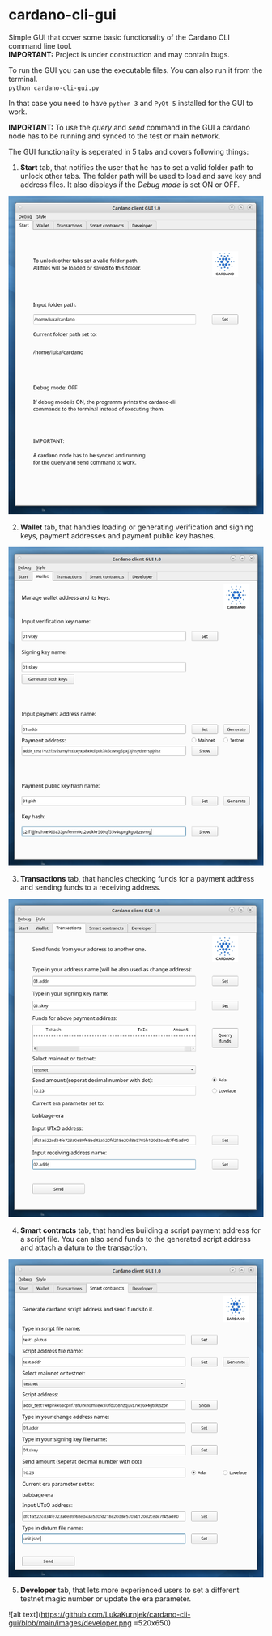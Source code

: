 # cardano-cli-gui
Simple GUI that cover some basic functionality of the Cardano CLI command line tool.<br>
**IMPORTANT:** Project is under construction and may contain bugs. 

To run the GUI you can use the executable files. You can also run it from the terminal.<br>
`python cardano-cli-gui.py`

In that case you need to have `python 3` and `PyQt 5` installed for the GUI to work.

**IMPORTANT:** To use the *query* and *send* command in the GUI a cardano node has to be 
running and synced to the test or main network.

The GUI functionality is seperated in 5 tabs and covers following things:

1. **Start** tab, that notifies the user that he has to set a valid folder path to unlock
other tabs. The folder path will be used to load and save key and address files. It also
displays if the *Debug mode* is set ON or OFF.

![alt text](https://github.com/LukaKurnjek/cardano-cli-gui/blob/main/images/start.png) 

2. **Wallet** tab, that handles loading or generating verification and signing keys, 
payment addresses and payment public key hashes.  

![alt text](https://github.com/LukaKurnjek/cardano-cli-gui/blob/main/images/wallet.png)

3. **Transactions** tab, that handles checking funds for a payment address and sending 
funds to a receiving address.

![alt text](https://github.com/LukaKurnjek/cardano-cli-gui/blob/main/images/transactions.png)

4. **Smart contracts** tab, that handles building a script payment address for a script 
file. You can also send funds to the generated script address and attach a datum to the 
transaction. 

![alt text](https://github.com/LukaKurnjek/cardano-cli-gui/blob/main/images/smart_contract.png)

5. **Developer** tab, that lets more experienced users to set a different testnet 
magic number or update the era parameter. 

![alt text](https://github.com/LukaKurnjek/cardano-cli-gui/blob/main/images/developer.png =520x650)